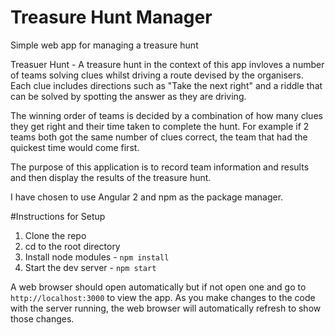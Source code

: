 # Treasure Hunt Manager
Simple web app for managing a treasure hunt

Treasuer Hunt - A treasure hunt in the context of this app invloves a number of teams solving clues whilst driving a route devised by the organisers.  Each clue includes directions such as "Take the next right" and a riddle that can be solved by spotting the answer as they are driving.  

The winning order of teams is decided by a combination of how many clues they get right and their time taken to complete the hunt.  For example if 2 teams both got the same number of clues correct, the team that had the quickest time would come first.

The purpose of this application is to record team information and results and then display the results of the treasure hunt.

I have chosen to use Angular 2 and npm as the package manager.

#Instructions for Setup

1. Clone the repo
2. cd to the root directory
3. Install node modules - `npm install`
4. Start the dev server - `npm start`

A web browser should open automatically but if not open one and go to `http://localhost:3000` to view the app.  As you make changes to the code with the server running, the web browser will automatically refresh to show those changes.
